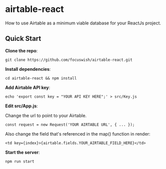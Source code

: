 # airtable-react
How to use Airtable as a minimum viable database for your ReactJs project.

## Quick Start

**Clone the repo**:

```
git clone https://github.com/focuswish/airtable-react.git
```

**Install dependencies**:

```
cd airtable-react && npm install
```

**Add Airtable API key**:

```
echo 'export const key = "YOUR API KEY HERE";' > src/Key.js
```

**Edit src/App.js**:

Change the url to point to your Airtable.

```
const request = new Request('YOUR AIRTABLE URL', { ... });

```
Also change the field that's referenced in the map() function in render:

```
<td key={index}>{airtable.fields.YOUR_AIRTABLE_FIELD_HERE}</td>
```

**Start the server**:

```
npm run start
```